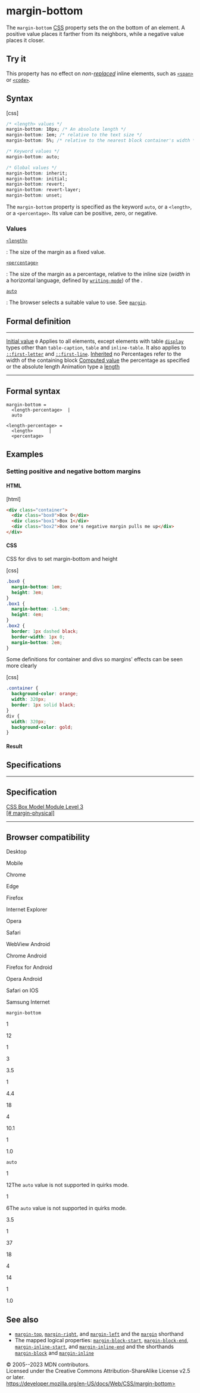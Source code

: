 margin-bottom
=============

The `margin-bottom`
[CSS](https://developer.mozilla.org/en-US/docs/Web/CSS) property sets
the [](introduction_to_the_css_box_model.md#margin_area) on
the bottom of an element. A positive value places it farther from its
neighbors, while a negative value places it closer.

Try it
------

This property has no effect on *non-[replaced](replaced_element.md)* inline
elements, such as
[`<span>`](https://developer.mozilla.org/en-US/docs/Web/HTML/Element/span)
or
[`<code>`](https://developer.mozilla.org/en-US/docs/Web/HTML/Element/code).

Syntax
------

[css]

```css
/* <length> values */
margin-bottom: 10px; /* An absolute length */
margin-bottom: 1em; /* relative to the text size */
margin-bottom: 5%; /* relative to the nearest block container's width */

/* Keyword values */
margin-bottom: auto;

/* Global values */
margin-bottom: inherit;
margin-bottom: initial;
margin-bottom: revert;
margin-bottom: revert-layer;
margin-bottom: unset;
```

The `margin-bottom` property is specified as the keyword `auto`, or a
`<length>`, or a `<percentage>`. Its value can be positive, zero, or
negative.

### Values

[`<length>`](length.md)

:   The size of the margin as a fixed value.

[`<percentage>`](percentage.md)

:   The size of the margin as a percentage, relative to the inline size
    (*width* in a horizontal language, defined by
    [`writing-mode`](writing-mode.md)) of the [](containing_block.md).

[`auto`](#auto)

:   The browser selects a suitable value to use. See [`margin`](margin.md).

Formal definition
-----------------

  ---------------------------------- -----------------------------------------------------------------------------------------------------------------------------------------------------------------------------------------------------------------------
  [Initial value](initial_value.md)     `0`
  Applies to                         all elements, except elements with table [`display`](display.md) types other than `table-caption`, `table` and `inline-table`. It also applies to [`::first-letter`](::first-letter) and [`::first-line`](::first-line).
  [Inherited](inheritance.md)           no
  Percentages                        refer to the width of the containing block
  [Computed value](computed_value.md)   the percentage as specified or the absolute length
  Animation type                     a [length](length.md#interpolation)
  ---------------------------------- -----------------------------------------------------------------------------------------------------------------------------------------------------------------------------------------------------------------------

Formal syntax
-------------

```
margin-bottom = 
  <length-percentage>  |
  auto                 

<length-percentage> = 
  <length>      |
  <percentage>  
```

Examples
--------

### Setting positive and negative bottom margins

#### HTML

[html]

```html
<div class="container">
  <div class="box0">Box 0</div>
  <div class="box1">Box 1</div>
  <div class="box2">Box one's negative margin pulls me up</div>
</div>
```

#### CSS

CSS for divs to set margin-bottom and height

[css]

```css
.box0 {
  margin-bottom: 1em;
  height: 3em;
}
.box1 {
  margin-bottom: -1.5em;
  height: 4em;
}
.box2 {
  border: 1px dashed black;
  border-width: 1px 0;
  margin-bottom: 2em;
}
```

Some definitions for container and divs so margins\' effects can be seen
more clearly

[css]

```css
.container {
  background-color: orange;
  width: 320px;
  border: 1px solid black;
}
div {
  width: 320px;
  background-color: gold;
}
```

#### Result

Specifications
--------------

  ------------------------------------------------------------------------------

Specification
  ------------------------------------------------------------------------------

  [CSS Box Model Module Level 3\
  [\#
  margin-physical]](https://drafts.csswg.org/css-box/#margin-physical)

  ------------------------------------------------------------------------------

Browser compatibility
---------------------

Desktop

Mobile

Chrome

Edge

Firefox

Internet Explorer

Opera

Safari

WebView Android

Chrome Android

Firefox for Android

Opera Android

Safari on IOS

Samsung Internet

`margin-bottom`

1

12

1

3

3.5

1

4.4

18

4

10.1

1

1.0

`auto`

1

12The `auto` value is not supported in quirks mode.

1

6The `auto` value is not supported in quirks mode.

3.5

1

37

18

4

14

1

1.0

See also
--------

- [`margin-top`](margin-top.md), [`margin-right`](margin-right.md), and
    [`margin-left`](margin-left.md) and the [`margin`](margin.md) shorthand
- The mapped logical properties:
    [`margin-block-start`](margin-block-start.md),
    [`margin-block-end`](margin-block-end.md),
    [`margin-inline-start`](margin-inline-start.md), and
    [`margin-inline-end`](margin-inline-end.md) and the shorthands
    [`margin-block`](margin-block.md) and [`margin-inline`](margin-inline.md)

© 2005--2023 MDN contributors.\
Licensed under the Creative Commons Attribution-ShareAlike License v2.5
or later.\
https://developer.mozilla.org/en-US/docs/Web/CSS/margin-bottom>
